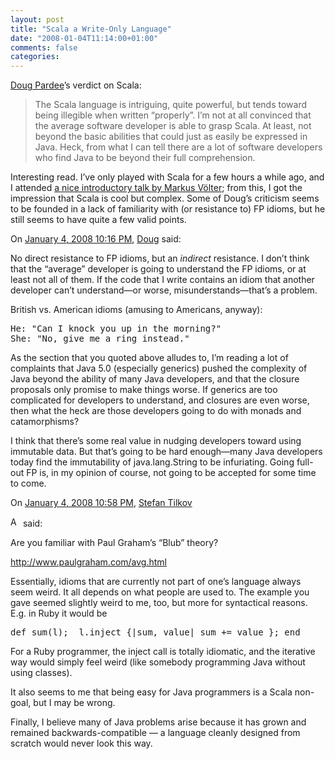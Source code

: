 ```yaml
---
layout: post
title: "Scala a Write-Only Language"
date: "2008-01-04T11:14:00+01:00"
comments: false
categories: 
---
```


<p><a href="http://creativekarma.com/ee.php/weblog/comments/my_verdict_on_the_scala_language/">Doug Pardee</a>&#8217;s verdict on Scala:</p>

<blockquote>
<p>The Scala language is intriguing, quite powerful, but tends toward being illegible when written “properly”. I’m not at all convinced that the average software developer is able to grasp Scala. At least, not beyond the basic abilities that could just as easily be expressed in Java. Heck, from what I can tell there are a lot of software developers who find Java to be beyond their full comprehension.</p>
</blockquote>

<p>Interesting read. I&#8217;ve only played with Scala for a few hours a while ago, and I attended <a href="http://www.voelter.de/conferences/index/detail-636864856.html">a nice introductory talk by Markus Völter</a>; from this, I got the impression that Scala is cool but complex. Some of Doug&#8217;s criticism seems to be founded in a lack of familiarity with (or resistance to) FP idioms, but he still seems to have quite a few valid points.</p>

<section class="comments">



<div class="comment" id="comment-1564">
On <a href="#comment-1564" title="Permalink to this comment">January  4, 2008 10:16 PM</a>, <a href="http://creativekarma.com/" title="http://creativekarma.com/" rel="nofollow">Doug</a>
said:
<p>No direct resistance to FP idioms, but an <em>indirect</em> resistance. I don&#8217;t think that the &#8220;average&#8221; developer is going to understand the FP idioms, or at least not all of them. If the code that I write contains an idiom that another developer can&#8217;t understand&#8212;or worse, misunderstands&#8212;that&#8217;s a problem.</p>

<p>British vs. American idioms (amusing to Americans, anyway):</p>

<pre>
He: "Can I knock you up in the morning?"
She: "No, give me a ring instead."
</pre>

<p>As the section that you quoted above alludes to, I&#8217;m reading a lot of complaints that Java 5.0 (especially generics) pushed the complexity of Java beyond the ability of many Java developers, and that the closure proposals only promise to make things worse. If generics are too complicated for developers to understand, and closures are even worse, then what the heck are those developers going to do with monads and catamorphisms?</p>

<p>I think that there&#8217;s some real value in nudging developers toward using immutable data. But that&#8217;s going to be hard enough&#8212;many Java developers today find the immutability of java.lang.String to be infuriating. Going full-out FP is, in my opinion of course, not going to be accepted for some time to come.</p>


<div class="comment" id="comment-1565">
On <a href="#comment-1565" title="Permalink to this comment">January  4, 2008 10:58 PM</a>, <a href="/blog/st/">Stefan Tilkov</a>

<a href="/blog/st/" class="commenter-profile"><img src="/mt4/mt-static/images/comment/mt_logo.png" height="16" alt="Author Profile Page" width="16" /></a>
said:
<p>Are you familiar with Paul Graham&#8217;s &#8220;Blub&#8221; theory? </p>

<p><a href="http://www.paulgraham.com/avg.html">http://www.paulgraham.com/avg.html</a></p>

<p>Essentially, idioms that are currently not part of one&#8217;s language always seem weird. It all depends on what people are used to. The example you gave seemed slightly weird to me, too, but more for syntactical reasons. E.g. in Ruby it would be </p>

<pre>def sum(l);  l.inject {|sum, value| sum += value }; end
</pre>

<p>For a Ruby programmer, the inject call is totally idiomatic, and the iterative way would simply feel weird (like somebody programming Java without using classes).</p>

<p>It also seems to me that being easy for Java programmers is a Scala non-goal, but I may be wrong.</p>

<p>Finally, I believe many of Java problems arise because it has grown and remained backwards-compatible &#8212; a language cleanly designed from scratch would never look this way.</p>


</section>

